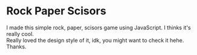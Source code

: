 # Rock Paper Scisors

I made this simple rock, paper, scisors game using JavaScript. I thinks it's really cool.  
Really loved the design style of it, idk, you might want to check it hehe.  
Thanks.
